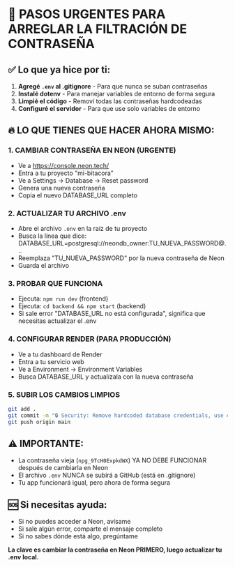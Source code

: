 # 🚨 PASOS URGENTES PARA ARREGLAR LA FILTRACIÓN DE CONTRASEÑA

## ✅ Lo que ya hice por ti:

1. **Agregé `.env` al .gitignore** - Para que nunca se suban contraseñas
2. **Instalé dotenv** - Para manejar variables de entorno de forma segura  
3. **Limpié el código** - Removí todas las contraseñas hardcodeadas
4. **Configuré el servidor** - Para que use solo variables de entorno

## 🔥 LO QUE TIENES QUE HACER AHORA MISMO:

### 1. CAMBIAR CONTRASEÑA EN NEON (URGENTE)
- Ve a https://console.neon.tech/
- Entra a tu proyecto "mi-bitacora"
- Ve a Settings → Database → Reset password
- Genera una nueva contraseña
- Copia el nuevo DATABASE_URL completo

### 2. ACTUALIZAR TU ARCHIVO .env
- Abre el archivo `.env` en la raíz de tu proyecto
- Busca la línea que dice: DATABASE_URL=postgresql://neondb_owner:TU_NUEVA_PASSWORD@...
- Reemplaza "TU_NUEVA_PASSWORD" por la nueva contraseña de Neon
- Guarda el archivo

### 3. PROBAR QUE FUNCIONA
- Ejecuta: `npm run dev` (frontend)
- Ejecuta: `cd backend && npm start` (backend)
- Si sale error "DATABASE_URL no está configurada", significa que necesitas actualizar el .env

### 4. CONFIGURAR RENDER (PARA PRODUCCIÓN)
- Ve a tu dashboard de Render
- Entra a tu servicio web
- Ve a Environment → Environment Variables
- Busca DATABASE_URL y actualízala con la nueva contraseña

### 5. SUBIR LOS CAMBIOS LIMPIOS
```bash
git add .
git commit -m "🔒 Security: Remove hardcoded database credentials, use environment variables"
git push origin main
```

## ⚠️ IMPORTANTE:
- La contraseña vieja (`npg_9TcH0ExpkdWX`) YA NO DEBE FUNCIONAR después de cambiarla en Neon
- El archivo `.env` NUNCA se subirá a GitHub (está en .gitignore)
- Tu app funcionará igual, pero ahora de forma segura

## 🆘 Si necesitas ayuda:
- Si no puedes acceder a Neon, avísame
- Si sale algún error, comparte el mensaje completo
- Si no sabes dónde está algo, pregúntame

**La clave es cambiar la contraseña en Neon PRIMERO, luego actualizar tu .env local.**
